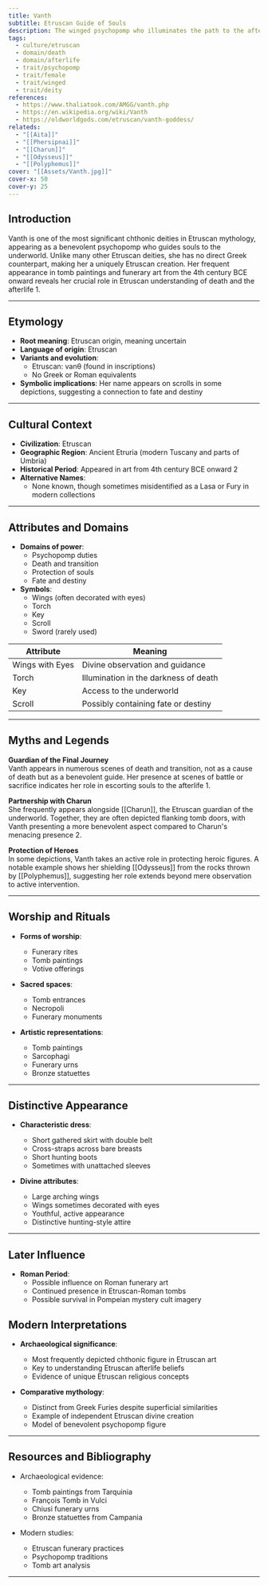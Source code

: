 ```yaml
---
title: Vanth
subtitle: Etruscan Guide of Souls
description: The winged psychopomp who illuminates the path to the afterlife, a benevolent guardian watching over the final journey of departed souls
tags:
  - culture/etruscan
  - domain/death
  - domain/afterlife
  - trait/psychopomp
  - trait/female
  - trait/winged
  - trait/deity
references:
  - https://www.thaliatook.com/AMGG/vanth.php
  - https://en.wikipedia.org/wiki/Vanth
  - https://oldworldgods.com/etruscan/vanth-goddess/
relateds:
  - "[[Aita]]"
  - "[[Phersipnai]]"
  - "[[Charun]]"
  - "[[Odysseus]]"
  - "[[Polyphemus]]"
cover: "[[Assets/Vanth.jpg]]"
cover-x: 50
cover-y: 25
---
```

##  Introduction
Vanth is one of the most significant chthonic deities in Etruscan mythology, appearing as a benevolent psychopomp who guides souls to the underworld. Unlike many other Etruscan deities, she has no direct Greek counterpart, making her a uniquely Etruscan creation. Her frequent appearance in tomb paintings and funerary art from the 4th century BCE onward reveals her crucial role in Etruscan understanding of death and the afterlife <mcreference link="https://www.thaliatook.com/AMGG/vanth.php" index="1">1</mcreference>.

---

## Etymology

- **Root meaning**: Etruscan origin, meaning uncertain
- **Language of origin**: Etruscan
- **Variants and evolution**:
  - Etruscan: vanθ (found in inscriptions)
  - No Greek or Roman equivalents
- **Symbolic implications**: Her name appears on scrolls in some depictions, suggesting a connection to fate and destiny

---

##  Cultural Context

- **Civilization**: Etruscan
- **Geographic Region**: Ancient Etruria (modern Tuscany and parts of Umbria)
- **Historical Period**: Appeared in art from 4th century BCE onward <mcreference link="https://en.wikipedia.org/wiki/Vanth" index="2">2</mcreference>
- **Alternative Names**:
  - None known, though sometimes misidentified as a Lasa or Fury in modern collections

---

## Attributes and Domains

- **Domains of power**: 
  - Psychopomp duties
  - Death and transition
  - Protection of souls
  - Fate and destiny
- **Symbols**: 
  - Wings (often decorated with eyes)
  - Torch
  - Key
  - Scroll
  - Sword (rarely used)

| Attribute | Meaning |
|----------------|---------------------------------|
| Wings with Eyes | Divine observation and guidance |
| Torch | Illumination in the darkness of death |
| Key | Access to the underworld |
| Scroll | Possibly containing fate or destiny |

---

## Myths and Legends

**Guardian of the Final Journey**  
Vanth appears in numerous scenes of death and transition, not as a cause of death but as a benevolent guide. Her presence at scenes of battle or sacrifice indicates her role in escorting souls to the afterlife <mcreference link="https://www.thaliatook.com/AMGG/vanth.php" index="1">1</mcreference>.

**Partnership with Charun**  
She frequently appears alongside [[Charun]], the Etruscan guardian of the underworld. Together, they are often depicted flanking tomb doors, with Vanth presenting a more benevolent aspect compared to Charun's menacing presence <mcreference link="https://en.wikipedia.org/wiki/Vanth" index="2">2</mcreference>.

**Protection of Heroes**  
In some depictions, Vanth takes an active role in protecting heroic figures. A notable example shows her shielding [[Odysseus]] from the rocks thrown by [[Polyphemus]], suggesting her role extends beyond mere observation to active intervention.

---

## Worship and Rituals

- **Forms of worship**: 
  - Funerary rites
  - Tomb paintings
  - Votive offerings

- **Sacred spaces**: 
  - Tomb entrances
  - Necropoli
  - Funerary monuments

- **Artistic representations**:
  - Tomb paintings
  - Sarcophagi
  - Funerary urns
  - Bronze statuettes

---

## Distinctive Appearance

- **Characteristic dress**:
  - Short gathered skirt with double belt
  - Cross-straps across bare breasts
  - Short hunting boots
  - Sometimes with unattached sleeves

- **Divine attributes**:
  - Large arching wings
  - Wings sometimes decorated with eyes
  - Youthful, active appearance
  - Distinctive hunting-style attire

---

## Later Influence

- **Roman Period**:
  - Possible influence on Roman funerary art
  - Continued presence in Etruscan-Roman tombs
  - Possible survival in Pompeian mystery cult imagery

## Modern Interpretations

- **Archaeological significance**:
  - Most frequently depicted chthonic figure in Etruscan art
  - Key to understanding Etruscan afterlife beliefs
  - Evidence of unique Etruscan religious concepts

- **Comparative mythology**:
  - Distinct from Greek Furies despite superficial similarities
  - Example of independent Etruscan divine creation
  - Model of benevolent psychopomp figure

---

## Resources and Bibliography

- Archaeological evidence:
  - Tomb paintings from Tarquinia
  - François Tomb in Vulci
  - Chiusi funerary urns
  - Bronze statuettes from Campania

- Modern studies:
  - Etruscan funerary practices
  - Psychopomp traditions
  - Tomb art analysis

---